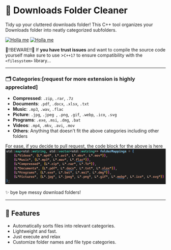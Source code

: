 # 📂 Downloads Folder Cleaner 
Tidy up your cluttered downloads folder! This C++ tool organizes your Downloads folder into neatly categorized subfolders.

[![Holla me](https://img.shields.io/badge/Holla%20Me%20At%20Discord-%237289DA.svg?style=for-the-badge&logo=discord&logoColor=white)](https://discord.gg/NR29BGtFpJ)
[![Holla me](https://img.shields.io/badge/Holla%20Me%20At%20Telegram-0088CC?style=for-the-badge&logo=telegram&logoColor=white)](https://t.me/your-telegram-link)

🚨‼️BEWARE‼️🚨
If **you have trust issues** and want to compile the source code yourself make sure to use >`C++17` to ensure compatibility with the `<filesystem>` library...

---
### 🗂 Categories:[request for more extension is highly appreciated]
- **Compressed**: `.zip`, `.rar`, `.7z`
- **Documents**: `.pdf`, `.docx`, `.xlsx`, `.txt`  
- **Music**: `.mp3`, `.wav`, `.flac`
- **Picture**: `.jpg`, `.jpeg `, `.png`, `.gif`, `.webp`, `.ico`, `.svg`
- **Programs**: `.exe`, `.msi`, `.dmg`, `.bat`
- **Videos**: `.mp4`, `.mkv`, `.avi`,  `.mov`
- **Others**: Anything that doesn't fit the above categories including other folders 

For ease, if you decide to pull request, the code block for the above is here
![Folder Mappings](ReadMeImages/folderMappings.png)



✨ bye bye messy download folders!  

---

## 🚀 Features
- Automatically sorts files into relevant categories.  
- Lightweight and fast.  
- Just execute and relax  
- Customize folder names and file type categories.  


